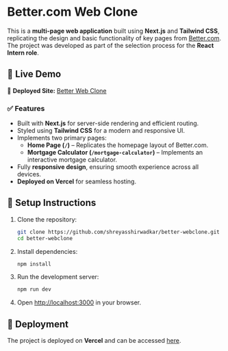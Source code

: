 # Better.com Web Clone

This is a **multi-page web application** built using **Next.js** and **Tailwind CSS**, replicating the design and basic functionality of key pages from [Better.com](https://better.com). The project was developed as part of the selection process for the **React Intern role**.

## 🚀 Live Demo

🔗 **Deployed Site:** [Better Web Clone](https://better-webclone.vercel.app/)

### ✅ Features

- Built with **Next.js** for server-side rendering and efficient routing.
- Styled using **Tailwind CSS** for a modern and responsive UI.
- Implements two primary pages:
  - **Home Page (`/`)** – Replicates the homepage layout of Better.com.
  - **Mortgage Calculator (`/mortgage-calculator`)** – Implements an interactive mortgage calculator.
- Fully **responsive design**, ensuring smooth experience across all devices.
- **Deployed on Vercel** for seamless hosting.

## 📌 Setup Instructions

1. Clone the repository:
   ```sh
   git clone https://github.com/shreyasshirwadkar/better-webclone.git
   cd better-webclone
   ```
2. Install dependencies:
   ```sh
   npm install
   ```
3. Run the development server:
   ```sh
   npm run dev
   ```
4. Open [http://localhost:3000](http://localhost:3000) in your browser.

## 🚀 Deployment

The project is deployed on **Vercel** and can be accessed [here](https://better-webclone.vercel.app/).
